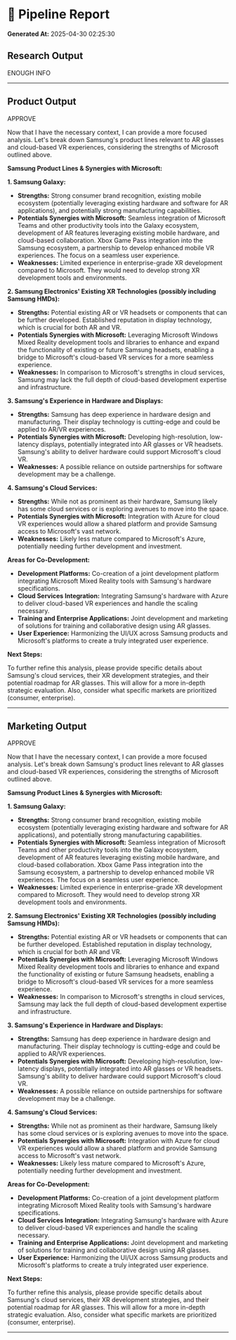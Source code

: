 # 📝 Pipeline Report

**Generated At:** 2025-04-30 02:25:30

## Research Output

ENOUGH INFO


---

## Product Output

APPROVE

Now that I have the necessary context, I can provide a more focused analysis.  Let's break down Samsung's product lines relevant to AR glasses and cloud-based VR experiences, considering the strengths of Microsoft outlined above.

**Samsung Product Lines & Synergies with Microsoft:**

**1. Samsung Galaxy:**

* **Strengths:**  Strong consumer brand recognition, existing mobile ecosystem (potentially leveraging existing hardware and software for AR applications), and potentially strong manufacturing capabilities.
* **Potentials Synergies with Microsoft:** Seamless integration of Microsoft Teams and other productivity tools into the Galaxy ecosystem, development of AR features leveraging existing mobile hardware, and cloud-based collaboration.  Xbox Game Pass integration into the Samsung ecosystem, a partnership to develop enhanced mobile VR experiences.  The focus on a seamless user experience.
* **Weaknesses:**  Limited experience in enterprise-grade XR development compared to Microsoft.  They would need to develop strong XR development tools and environments.

**2. Samsung Electronics' Existing XR Technologies (possibly including Samsung HMDs):**

* **Strengths:**  Potential existing AR or VR headsets or components that can be further developed.  Established reputation in display technology, which is crucial for both AR and VR.
* **Potentials Synergies with Microsoft:**  Leveraging Microsoft Windows Mixed Reality development tools and libraries to enhance and expand the functionality of existing or future Samsung headsets, enabling a bridge to Microsoft's cloud-based VR services for a more seamless experience.
* **Weaknesses:**  In comparison to Microsoft's strengths in cloud services, Samsung may lack the full depth of cloud-based development expertise and infrastructure.

**3. Samsung's Experience in Hardware and Displays:**

* **Strengths:**  Samsung has deep experience in hardware design and manufacturing.  Their display technology is cutting-edge and could be applied to AR/VR experiences.
* **Potentials Synergies with Microsoft:**   Developing high-resolution, low-latency displays, potentially integrated into AR glasses or VR headsets. Samsung's ability to deliver hardware could support Microsoft's cloud VR.
* **Weaknesses:** A possible reliance on outside partnerships for software development may be a challenge.

**4. Samsung's Cloud Services:**

* **Strengths:**  While not as prominent as their hardware, Samsung likely has some cloud services or is exploring avenues to move into the space.
* **Potentials Synergies with Microsoft:** Integration with Azure for cloud VR experiences would allow a shared platform and provide Samsung access to Microsoft's vast network.
* **Weaknesses:**  Likely less mature compared to Microsoft's Azure, potentially needing further development and investment.


**Areas for Co-Development:**

* **Development Platforms:**  Co-creation of a joint development platform integrating Microsoft Mixed Reality tools with Samsung's hardware specifications.
* **Cloud Services Integration:**  Integrating Samsung's hardware with Azure to deliver cloud-based VR experiences and handle the scaling necessary.
* **Training and Enterprise Applications:** Joint development and marketing of solutions for training and collaborative design using AR glasses.
* **User Experience:**  Harmonizing the UI/UX across Samsung products and Microsoft's platforms to create a truly integrated user experience.


**Next Steps:**

To further refine this analysis, please provide specific details about Samsung's cloud services, their XR development strategies, and their potential roadmap for AR glasses. This will allow for a more in-depth strategic evaluation.  Also, consider what specific markets are prioritized (consumer, enterprise).


---

## Marketing Output

APPROVE

Now that I have the necessary context, I can provide a more focused analysis.  Let's break down Samsung's product lines relevant to AR glasses and cloud-based VR experiences, considering the strengths of Microsoft outlined above.

**Samsung Product Lines & Synergies with Microsoft:**

**1. Samsung Galaxy:**

* **Strengths:**  Strong consumer brand recognition, existing mobile ecosystem (potentially leveraging existing hardware and software for AR applications), and potentially strong manufacturing capabilities.
* **Potentials Synergies with Microsoft:** Seamless integration of Microsoft Teams and other productivity tools into the Galaxy ecosystem, development of AR features leveraging existing mobile hardware, and cloud-based collaboration.  Xbox Game Pass integration into the Samsung ecosystem, a partnership to develop enhanced mobile VR experiences.  The focus on a seamless user experience.
* **Weaknesses:**  Limited experience in enterprise-grade XR development compared to Microsoft.  They would need to develop strong XR development tools and environments.

**2. Samsung Electronics' Existing XR Technologies (possibly including Samsung HMDs):**

* **Strengths:**  Potential existing AR or VR headsets or components that can be further developed.  Established reputation in display technology, which is crucial for both AR and VR.
* **Potentials Synergies with Microsoft:**  Leveraging Microsoft Windows Mixed Reality development tools and libraries to enhance and expand the functionality of existing or future Samsung headsets, enabling a bridge to Microsoft's cloud-based VR services for a more seamless experience.
* **Weaknesses:**  In comparison to Microsoft's strengths in cloud services, Samsung may lack the full depth of cloud-based development expertise and infrastructure.

**3. Samsung's Experience in Hardware and Displays:**

* **Strengths:**  Samsung has deep experience in hardware design and manufacturing.  Their display technology is cutting-edge and could be applied to AR/VR experiences.
* **Potentials Synergies with Microsoft:**   Developing high-resolution, low-latency displays, potentially integrated into AR glasses or VR headsets. Samsung's ability to deliver hardware could support Microsoft's cloud VR.
* **Weaknesses:** A possible reliance on outside partnerships for software development may be a challenge.

**4. Samsung's Cloud Services:**

* **Strengths:**  While not as prominent as their hardware, Samsung likely has some cloud services or is exploring avenues to move into the space.
* **Potentials Synergies with Microsoft:** Integration with Azure for cloud VR experiences would allow a shared platform and provide Samsung access to Microsoft's vast network.
* **Weaknesses:**  Likely less mature compared to Microsoft's Azure, potentially needing further development and investment.


**Areas for Co-Development:**

* **Development Platforms:**  Co-creation of a joint development platform integrating Microsoft Mixed Reality tools with Samsung's hardware specifications.
* **Cloud Services Integration:**  Integrating Samsung's hardware with Azure to deliver cloud-based VR experiences and handle the scaling necessary.
* **Training and Enterprise Applications:** Joint development and marketing of solutions for training and collaborative design using AR glasses.
* **User Experience:**  Harmonizing the UI/UX across Samsung products and Microsoft's platforms to create a truly integrated user experience.


**Next Steps:**

To further refine this analysis, please provide specific details about Samsung's cloud services, their XR development strategies, and their potential roadmap for AR glasses. This will allow for a more in-depth strategic evaluation.  Also, consider what specific markets are prioritized (consumer, enterprise).


---

